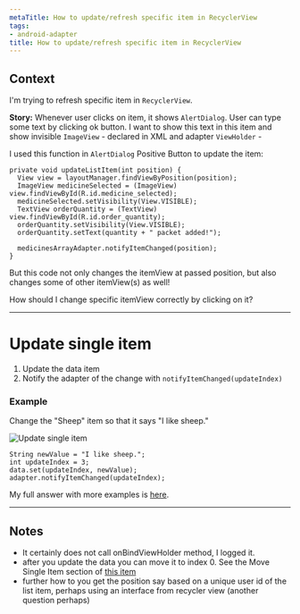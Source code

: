 ```yaml
---
metaTitle: How to update/refresh specific item in RecyclerView
tags:
- android-adapter
title: How to update/refresh specific item in RecyclerView
---
```


## Context

I'm trying to refresh specific item in `RecyclerView`.


**Story:** Whenever user clicks on item, it shows `AlertDialog`. User can type some text by clicking ok button. I want to show this text in this item and show invisible `ImageView` - declared in XML and adapter `ViewHolder` -


I used this function in `AlertDialog` Positive Button to update the item:



```
private void updateListItem(int position) {
  View view = layoutManager.findViewByPosition(position);
  ImageView medicineSelected = (ImageView) view.findViewById(R.id.medicine_selected);
  medicineSelected.setVisibility(View.VISIBLE);
  TextView orderQuantity = (TextView) view.findViewById(R.id.order_quantity);
  orderQuantity.setVisibility(View.VISIBLE);
  orderQuantity.setText(quantity + " packet added!");

  medicinesArrayAdapter.notifyItemChanged(position);
}

```

But this code not only changes the itemView at passed position, but also changes some of other itemView(s) as well!


How should I change specific itemView correctly by clicking on it?



---

Update single item
==================


1. Update the data item
2. Notify the adapter of the change with `notifyItemChanged(updateIndex)`


### Example


Change the "Sheep" item so that it says "I like sheep."


![Update single item](https://i.stack.imgur.com/UUzHr.gif)



```
String newValue = "I like sheep.";
int updateIndex = 3;
data.set(updateIndex, newValue);
adapter.notifyItemChanged(updateIndex);

```

My full answer with more examples is [here](https://stackoverflow.com/a/48959184/3681880).



---

## Notes

- It certainly does not call onBindViewHolder method, I logged it.
-  after you update the data you can move it to index 0. See the Move Single Item section of [this item](https://stackoverflow.com/a/48959184/3681880)
- further  how to you  get the position say based on a unique user id of the list item, perhaps using an interface from recycler view (another question perhaps)
